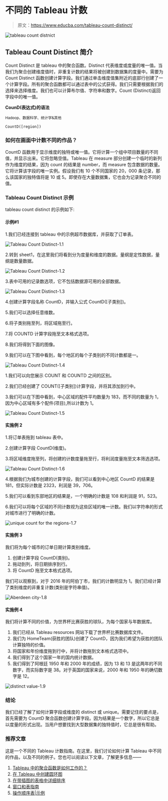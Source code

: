 # 不同的 Tableau 计数

> 原文：<https://www.educba.com/tableau-count-distinct/>

![tableau count distnict](img/527386401f01996e624c212f1ffa3bfd.png)



## Tableau Count Distinct 简介

Count Distinct 是 tableau 中的聚合函数。Distinct 代表维度或度量的唯一值。当我们为聚合创建维度值时，非重复计数的结果将被创建到数据集的度量中。需要为 Count Distinct 函数创建计算字段。我们通过单击维度值集附近的底部行创建了一个计算字段。所有的聚合函数都可以通过表中的公式获得。我们只需要根据我们的选择来选择维度。我们也可以计算布尔值、字符串和数字。Count (Distinct)返回字段中的唯一值。

**CounD(表达式)的语法**

<small>Hadoop、数据科学、统计学&其他</small>

`CountD([region])`

### 如何在画面中计数不同的作品？

CountD 函数用于显示维度的独特或唯一值。它将计算一个组中项目数量的不同值，并显示出来。它将忽略空值。Tableau 在 measure 部分创建一个临时的新列作为维度的结果，因为 count 的结果是 number，而 measure 包含数据的数量。它将计算该字段的唯一实例。假设我们有 10 个不同国家的 20，000 条记录，那么该国家的独特值将是 10 或 5。即使存在大量数据集，它也会为记录聚合不同的值。

### Tableau Count Distinct 示例

tableau count distinct 的示例如下:

#### 示例#1

1.我们已经连接到 tableau 中的示例超市数据库，并获取了订单表。

![Tableau Count Distinct-1.1](img/37b127ada356aecc1d6439dbfd240cfc.png)



2.转到 sheet1，在这里我们将看到分为度量和维度的数据。量纲是定性数据，量纲是数量数据。

![Tableau Count Distinct-1.2](img/2ab48fbaeef33f1a95940ec50f57c731.png)



3.表中可用的记录数选项，它不包括数据源可用的全部数据。

![Tableau Count Distinct-1.3](img/90abf7008db6adc09b5b965c106dd9d6.png)



4.创建计算字段名称 CountD，并输入公式 CountD([子类别])。

5.我们可以选择任意维数。

6.将子类别拖至列，将区域拖至行。

7.将 COUNTD 计算字段拖至文本格式选项。

8.我们将得到下面的图像。

9.我们可以在下图中看到，每个地区的每个子类别的不同计数都是一。

![Tableau Count Distinct-1.4](img/a3cdda3b8f467600f0c078eede3fdd0a.png)



1.我们可以向您展示 COUNT 和 COUNTD 之间的区别。

2.我们已经创建了 COUNT([子类别])计算字段，并将其添加到行中。

3.我们可以在下图中看到，中心区域的配件平均数量为 183，而不同的数量为 1，因为中心区域有多个配件(项目),所以计数为 1。

![Tableau Count Distinct-1.5](img/d340e21abf4a608f8d8a8a627bedb8f5.png)



#### 实施例 2

1.将订单表拖到 tableau 表中。

2.创建计算字段 CountD(维度)。

3.将区域维度拖至列，将创建的计数度量拖至行，将利润度量拖至文本筛选选项。

![Tableau Count Distinct-1.6](img/335e1ff83645df461349c532f0e06003.png)



4.根据我们为城市创建的计算字段，我们可以看到中心地区 CountD 的结果是 181，但实际计数是 2323，利润是 39，706。

5.我们可以看到东部地区的结果是，一个明确的计数是 108 和利润是 91，523。

6.我们可以将每个区域的不同计数视为这些区域的唯一计数。我们以字符串的形式对城市进行了明确的计数。

![unique count for the regions-1.7](img/c4c2b4bfdab30a25447f4780ec8b42f1.png)



#### 实施例 3

我们将为每个城市的订单日期计算类别维度。

1.  创建计算字段 CountD(类别)。
2.  拖动到列，将日期排序到行。
3.  将 CountD 拖至文本格式选项。

我们可以观察到，对于 2016 年的阿伯丁市，我们的计数明显为 1。我们已经计算了类别维度的非重复计数(类别是字符串值)。

![Aberdeen city-1.8](img/af436f84d37530a966904252930e7887.png)



#### 实施例 4

我们将计算不同的价值，为世界杯比赛获胜的球队，为每个国家与年数据库。

1.  我们已经从 Tableau resources 网站下载了世界杯比赛数据库文件。
2.  我们为 HomeTeam(获胜的团队)创建了 CountD，因为我们希望为获胜的团队计算独特的价值。
3.  将国家和年份维度拖到行中，并将计数拖到文本格式选项中。
4.  我们得到了这个国家一年的国内统计数据。
5.  我们得到了阿根廷 1950 年和 2000 年的成绩，因为 13 和 13 是这两年的不同数字，而实际数字是 38。对于英国的国家来说，2000 年和 1950 年的确切数字是 12。

![distinct value-1.9](img/44bcad50673224e07a637282517ac6c3.png)



### 结论

我们已经了解了如何计算字段或维度的 distinct 或 unique。需要记住的要点是，首先需要为 CountD 聚合函数创建计算字段。因为结果是一个数字，所以它总是以度量的形式出现。当用户想要找到大型数据集的独特值时，它总是很有帮助。

### 推荐文章

这是一个不同的 Tableau 计数指南。在这里，我们讨论如何计算 Tableau 中不同的作品，以及不同的例子。您也可以阅读以下文章，了解更多信息——

1.  [Tableau 中的聚合函数是如何工作的？](https://www.educba.com/tableau-aggregate-functions/)
2.  [在 Tableau 中创建圆环图](https://www.educba.com/donut-chart-in-tableau/)
3.  [在带插图的表格中详细排序](https://www.educba.com/sorting-in-tableau/)
4.  [窗口和表指南](https://www.educba.com/window-sum-tableau/)
5.  [操作顺序表|示例](https://www.educba.com/tableau-order-of-operations/)





